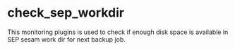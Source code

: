 # check_sep_workdir
This monitoring plugins is used to check if enough disk space is available in SEP sesam work dir for next backup job.
